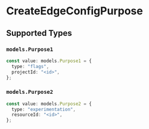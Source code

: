 # CreateEdgeConfigPurpose


## Supported Types

### `models.Purpose1`

```typescript
const value: models.Purpose1 = {
  type: "flags",
  projectId: "<id>",
};
```

### `models.Purpose2`

```typescript
const value: models.Purpose2 = {
  type: "experimentation",
  resourceId: "<id>",
};
```

